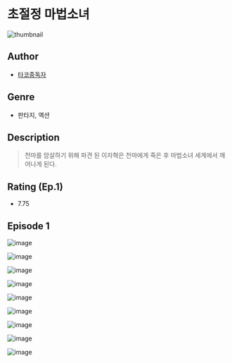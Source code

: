 # 초절정 마법소녀
![thumbnail](https://image-comic.pstatic.net/user_contents_data/challenge_comic/2023/05/24/upload_7076621983834989409_480x623.jpeg)

## Author
- [타코중독자](https://comic.naver.com/artistTitle?id=367066)

## Genre
- 판타지, 액션

## Description
> 천마를 암살하기 위해 파견 된 이자혁은 천마에게 죽은 후 마법소녀 세계에서 깨어나게 된다.


## Rating (Ep.1)
- 7.75

## Episode 1
![image](https://image-comic.pstatic.net/user_contents_data/challenge_comic/2023/05/24/367066/upload_7305455632880448357.jpeg)

![image](https://image-comic.pstatic.net/user_contents_data/challenge_comic/2023/05/24/367066/upload_7090132988123636785.jpeg)

![image](https://image-comic.pstatic.net/user_contents_data/challenge_comic/2023/05/24/367066/upload_7005120737566733367.jpeg)

![image](https://image-comic.pstatic.net/user_contents_data/challenge_comic/2023/05/24/367066/upload_3918802619282633825.jpeg)

![image](https://image-comic.pstatic.net/user_contents_data/challenge_comic/2023/05/24/367066/upload_7221069245880414261.jpeg)

![image](https://image-comic.pstatic.net/user_contents_data/challenge_comic/2023/05/24/367066/upload_4135764816351736677.jpeg)

![image](https://image-comic.pstatic.net/user_contents_data/challenge_comic/2023/05/24/367066/upload_3617008654873016121.jpeg)

![image](https://image-comic.pstatic.net/user_contents_data/challenge_comic/2023/05/24/367066/upload_3703143498869127011.jpeg)

![image](https://image-comic.pstatic.net/user_contents_data/challenge_comic/2023/05/24/367066/upload_3847535750167999283.jpeg)
